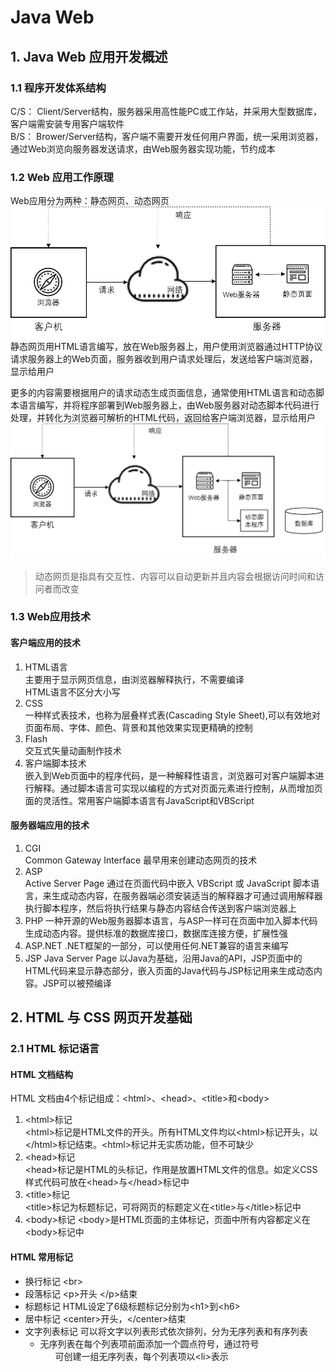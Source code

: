 # Java Web
## 1. Java Web 应用开发概述
### 1.1 程序开发体系结构
C/S： Client/Server结构，服务器采用高性能PC或工作站，并采用大型数据库，客户端需安装专用客户端软件  
B/S： Brower/Server结构，客户端不需要开发任何用户界面，统一采用浏览器，通过Web浏览向服务器发送请求，由Web服务器实现功能，节约成本

### 1.2 Web 应用工作原理
Web应用分为两种：静态网页、动态网页
![](pic_1.1.png)
静态网页用HTML语言编写，放在Web服务器上，用户使用浏览器通过HTTP协议请求服务器上的Web页面，服务器收到用户请求处理后，发送给客户端浏览器，显示给用户

更多的内容需要根据用户的请求动态生成页面信息，通常使用HTML语言和动态脚本语言编写，并将程序部署到Web服务器上，由Web服务器对动态脚本代码进行处理，并转化为浏览器可解析的HTML代码，返回给客户端浏览器，显示给用户
![](pic_1.2.png)
> 动态网页是指具有交互性、内容可以自动更新并且内容会根据访问时间和访问者而改变

### 1.3 Web应用技术
#### 客户端应用的技术
1. HTML语言  
主要用于显示网页信息，由浏览器解释执行，不需要编译  
HTML语言不区分大小写
2. CSS  
一种样式表技术，也称为层叠样式表(Cascading Style Sheet),可以有效地对页面布局、字体、颜色、背景和其他效果实现更精确的控制
3. Flash  
交互式矢量动画制作技术
4. 客户端脚本技术  
嵌入到Web页面中的程序代码，是一种解释性语言，浏览器可对客户端脚本进行解释。通过脚本语言可实现以编程的方式对页面元素进行控制，从而增加页面的灵活性。常用客户端脚本语言有JavaScript和VBScript

#### 服务器端应用的技术
1. CGI  
Common Gateway Interface 最早用来创建动态网页的技术
2. ASP  
Active Server Page 通过在页面代码中嵌入 VBScript 或 JavaScript 脚本语言，来生成动态内容，在服务器端必须安装适当的解释器才可通过调用解释器执行脚本程序，然后将执行结果与静态内容结合传送到客户端浏览器上
3. PHP
一种开源的Web服务器脚本语言，与ASP一样可在页面中加入脚本代码生成动态内容。提供标准的数据库接口，数据库连接方便，扩展性强
4. ASP.NET
.NET框架的一部分，可以使用任何.NET兼容的语言来编写
5. JSP
Java Server Page 以Java为基础，沿用Java的API，JSP页面中的HTML代码来显示静态部分，嵌入页面的Java代码与JSP标记用来生成动态内容。JSP可以被预编译

## 2. HTML 与 CSS 网页开发基础
### 2.1 HTML 标记语言
#### HTML 文档结构
HTML 文档由4个标记组成：&lt;html>、&lt;head>、&lt;title>和&lt;body>
1. &lt;html>标记  
&lt;html>标记是HTML文件的开头。所有HTML文件均以&lt;html>标记开头，以&lt;/html>标记结束。&lt;html>标记并无实质功能，但不可缺少
2. &lt;head>标记  
&lt;head>标记是HTML的头标记，作用是放置HTML文件的信息。如定义CSS样式代码可放在&lt;head>与&lt;/head>标记中
3. &lt;title>标记  
&lt;title>标记为标题标记，可将网页的标题定义在&lt;title>与&lt;/title>标记中
4. &lt;body>标记
 &lt;body>是HTML页面的主体标记，页面中所有内容都定义在&lt;body>标记中 

#### HTML 常用标记
- 换行标记  &lt;br>
- 段落标记 &lt;p>开头  &lt;/p>结束
- 标题标记 HTML设定了6级标题标记分别为&lt;h1>到&lt;h6>
- 居中标记 &lt;center>开头，&lt;/center>结束
- 文字列表标记  可以将文字以列表形式依次排列，分为无序列表和有序列表 
  - 无序列表在每个列表项前面添加一个圆点符号，通过符号<ul>可创建一组无序列表，每个列表项以&lt;li>表示
